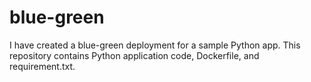 # blue-green
I have created a blue-green deployment for a sample Python app.
This repository contains Python application code, Dockerfile, and requirement.txt.
